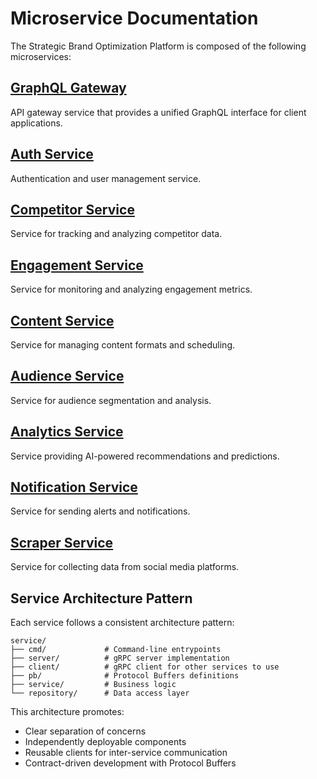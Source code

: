 # Microservice Documentation

The Strategic Brand Optimization Platform is composed of the following microservices:

## [GraphQL Gateway](./graphql.md)
API gateway service that provides a unified GraphQL interface for client applications.

## [Auth Service](./auth.md)
Authentication and user management service.

## [Competitor Service](./competitor.md)
Service for tracking and analyzing competitor data.

## [Engagement Service](./engagement.md)
Service for monitoring and analyzing engagement metrics.

## [Content Service](./content.md)
Service for managing content formats and scheduling.

## [Audience Service](./audience.md)
Service for audience segmentation and analysis.

## [Analytics Service](./analytics.md)
Service providing AI-powered recommendations and predictions.

## [Notification Service](./notification.md)
Service for sending alerts and notifications.

## [Scraper Service](./scraper.md)
Service for collecting data from social media platforms.

## Service Architecture Pattern

Each service follows a consistent architecture pattern:

```
service/
├── cmd/             # Command-line entrypoints
├── server/          # gRPC server implementation
├── client/          # gRPC client for other services to use
├── pb/              # Protocol Buffers definitions
├── service/         # Business logic
└── repository/      # Data access layer
```

This architecture promotes:
- Clear separation of concerns
- Independently deployable components
- Reusable clients for inter-service communication
- Contract-driven development with Protocol Buffers 